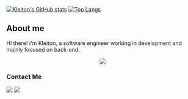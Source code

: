 [![Kleiton's GitHub stats](https://github-readme-stats.vercel.app/api?username=KleitonBarone&count_private=true&show_icons=true&hide=issues,contribs&theme=dracula&line_height=30&include_all_commits=true)](https://www.linkedin.com/in/kleiton-barone/)
[![Top Langs](https://github-readme-stats.vercel.app/api/top-langs/?username=KleitonBarone&hide=php,html,css&layout=compact&langs_count=6&theme=dracula)](https://www.linkedin.com/in/kleiton-barone/)

## About me
Hi there! i'm Kleiton, a software engineer working in development and mainly focused on back-end.

<p align="center">
  <a href="https://www.linkedin.com/in/kleiton-barone/" target="_blank">
    <img src="https://skillicons.dev/icons?i=git,kubernetes,docker,html,css,js,ts,nodejs,nestjs,jest,dynamodb,mongodb,mysql,postgres,kafka" />
  </a>
</p>

### Contact Me
<div align="left"> 
  <a href="https://www.linkedin.com/in/kleiton-barone/" target="_blank"><img src="https://img.shields.io/badge/-LinkedIn-%230077B5?style=flat-square&logo=linkedin&logoColor=white" target="_blank"></a>
  <a href="mailto:kleitonpolar6@gmail.com"><img src="https://img.shields.io/badge/-Gmail-%23333?style=flat-square&logo=gmail&logoColor=white" target="_blank"></a>
</div>
